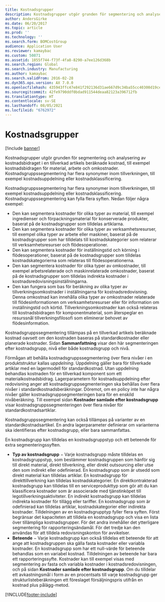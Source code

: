 ```yaml
---
title: Kostnadsgrupper
description: Kostnadsgrupper utgör grunden för segmentering och analysering av kostnadsbidraget i en tillverkad artikels beräknade kostnad, till exempel kostnadsbidragen för material, arbete och omkostnader. Kostnadsgruppssegmentering har flera synonymer inom tillverkningen, till exempel kostnadsuppdelning eller kostnadsklassificering.
author: AndersGirke
ms.date: 06/20/2017
ms.topic: article
ms.prod: ''
ms.technology: ''
ms.search.form: BOMCostGroup
audience: Application User
ms.reviewer: kamaybac
ms.custom: 50871
ms.assetid: 1855f744-f73f-4fa8-8290-a7ee126d368b
ms.search.region: Global
ms.search.industry: Manufacturing
ms.author: kamaybac
ms.search.validFrom: 2016-02-28
ms.dyn365.ops.version: AX 7.0.0
ms.openlocfilehash: 435943ffc47e841f292136d31ae667d9c34ba55cc40300d19cee2b0e59050688
ms.sourcegitcommit: 42fe9790ddf0bdad911544deaa82123a396712fb
ms.translationtype: HT
ms.contentlocale: sv-SE
ms.lasthandoff: 08/05/2021
ms.locfileid: "6762972"
---
```

# <a name="cost-groups"></a>Kostnadsgrupper

[!include [banner](../includes/banner.md)]

Kostnadsgrupper utgör grunden för segmentering och analysering av kostnadsbidraget i en tillverkad artikels beräknade kostnad, till exempel kostnadsbidragen för material, arbete och omkostnader. Kostnadsgruppssegmentering har flera synonymer inom tillverkningen, till exempel kostnadsuppdelning eller kostnadsklassificering. 

Kostnadsgruppssegmentering har flera synonymer inom tillverkningen, till exempel kostnadsuppdelning eller kostnadsklassificering. Kostnadsgruppssegmentering kan fylla flera syften. Nedan följer några exempel:

-   Den kan segmentera kostnader för olika typer av material, till exempel ingredienser och förpackningsmaterial för konserverade produkter, baserat på de kostnadsgrupper som tilldelas artiklarna.
-   Den kan segmentera kostnader för olika typer av verksamhetsresurser, till exempel olika typer av arbete eller maskiner, baserat på de kostnadsgrupper som har tilldelats till kostnadskategorier som relaterar till verksamhetsresurser och flödesoperationer.
-   Den kan segmentera kostnader för inställningstid och körning i flödesoperationer, baserat på de kostnadsgrupper som tilldelas kostnadskategorierna som relateras till flödesoperationerna.
-   Den kan segmentera kostnader för olika typer av omkostnader, till exempel arbetsrelaterade och maskinrelaterade omkostnader, baserat på de kostnadsgrupper som tilldelas indirekta kostnader i kostnadsredovisningsinställningarna.
-   Den kan fungera som bas för beräkning av olika typer av tillverkningsomkostnader i inställningarna för kostnadsredovisning. Denna omkostnad kan innehålla olika typer av omkostnader relaterade till flödesinformationen om verksamhetsresurser eller för information om inställningstid och körtid. Tillverkningsomkostnader kan också relateras till kostnadsbidragen för komponentmaterial, som återspeglar en resurssnål tillverkningsfilosofi som eliminerar behovet av flödesinformation.

Kostnadsgruppssegmentering tillämpas på en tillverkad artikels beräknade kostnad oavsett om den kostnaden baseras på standardkostnader eller planerade kostnader. Sidan **Sammanfattning** visar den här segmenteringen efter kostnadsgrupp, nivå eller både kostnadsgrupp och nivå. 

Förmågan att behålla kostnadsgruppssegmentering över flera nivåer i en produktstruktur kallas *uppdelning*. Uppdelning gäller bara för tillverkade artiklar med en lagermodell för standardkostnad. Utan uppdelning behandlas kostnaden för en tillverkad komponent som ett materialkostnadsbidrag. Lagerparametern för kostnadsuppdelning efter redovisning anger att kostnadsgruppsegmenteringen ska behållas över flera nivåer i standardkostnadsberäkningar. Döremot, om en policy inte har några nivåer gäller kostnadsgruppsegmenteringen bara för en enskild nivåberäkning. Till exempel sidan **Kostnader samlade efter kostnadsgrupp** visar kostnadsgruppssegmenteringen över flera nivåer för standardkostnadsartiklar. 

Kostnadsgruppssegmentering kan också tillämpas på varianter av en standardkostnadsartikel. En andra lagerparameter definierar om varianterna ska identifieras efter kostnadsgrupp, eller bara sammanfattas. 

En kostnadsgrupp kan tilldelas en kostnadsgruppstyp och ett beteende för extra segmenteringssyften.

-   **Typ av kostnadsgrupp** − Varje kostnadsgrupp måste tilldelas en kostnadsgruppstyp, som bestämmer kostnadsgruppen som hänför sig till direkt material, direkt tillverkning, eller direkt outsourcing eller utse den som indirekt eller odefinierad. En kostnadsgrupp som är utsedd som direkt material kan tilldelas artiklar. En kostnadsgrupp för direkttillverkning kan tilldelas kostnadskategorier. En direktkontrakterad kostnadsgrupp kan tilldelas till en serviceprodukttyp som gör att du kan klassificera kostnader som är associerade med tjänstinköpet till legotillverkningsaktiviteter. En indirekt kostnadsgrupp kan tilldelas indirekta kostnader för tillägg eller tariffer. En kostnadsgrupp som är odefinierad kan tilldelas artiklar, kostnadskategorier eller indirekta kostnader. Tilldelningen av en kostnadsgrupptyp fyller flera syften. Först begränsar det kapaciteten att tilldela en kostnadsgrupp och visa en lista över tillämpliga kostnadsgrupper. För det andra innehåller det ytterligare segmentering för rapporteringsändamål. För det tredje kan den användas för att tilldela redovisningskonton för avvikelser.
-   **Beteende** − Varje kostnadsgrupp kan också tilldelas ett beteende för att ange att kostnadsgruppen ska gälla fasta kostnader eller variabla kostnader. En kostnadsgrupp som har ett null-värde för beteende behandlas som en variabel kostnad. Tilldelningen av beteende har bara ett rapporteringssyfte. Kostnader kan till exempel visas med segmentering av fasta och variabla kostnader i kostnadsredovisningen, och på sidan **Kostnader samlade efter kostnadsgrupp**. Om du tilldelar ett avkastningsmål i form av en procentsats till varje kostnadsgrupp ger strukturlisteberäkningen ett föreslaget försäljningspris utifrån en kostnad plus pålägg-metod.






[!INCLUDE[footer-include](../../includes/footer-banner.md)]